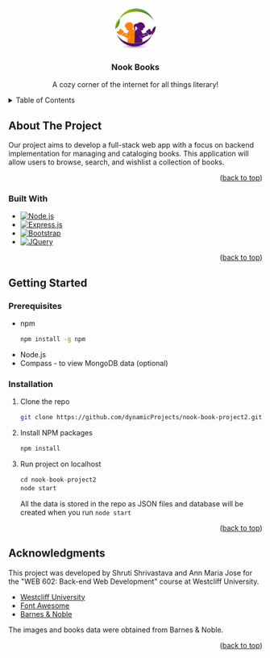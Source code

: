 <a name="readme-top"></a>

<!-- PROJECT LOGO -->
<br />
<div align="center">
  <a href="https://https://github.com/dynamicProjects/nook-book-project2">
    <img src="public/images/booklogo.webp" alt="Logo" width="80" height="80">
  </a>

  <h3 align="center">Nook Books</h3>

  <p align="center">
    A cozy corner of the internet for all things literary!
    <br />
  </p>
</div>

<!-- TABLE OF CONTENTS -->
<details>
  <summary>Table of Contents</summary>
  <ol>
    <li>
      <a href="#about-the-project">About The Project</a>
      <ul>
        <li><a href="#built-with">Built With</a></li>
      </ul>
    </li>
    <li>
      <a href="#getting-started">Getting Started</a>
      <ul>
        <li><a href="#prerequisites">Prerequisites</a></li>
        <li><a href="#installation">Installation</a></li>
      </ul>
    </li>
    <li><a href="#acknowledgments">Acknowledgments</a></li>
  </ol>
</details>



<!-- ABOUT THE PROJECT -->
## About The Project

Our project aims to develop a full-stack web app with a focus on backend implementation for managing and cataloging books. This application will allow users to browse, search, and wishlist a collection of books.

<p align="right">(<a href="#readme-top">back to top</a>)</p>



### Built With


* [![Node.js][Node.js]][Nodejs-url]
* [![Express.js][Express]][Express-url]
* [![Bootstrap][Bootstrap.com]][Bootstrap-url]
* [![JQuery][JQuery.com]][JQuery-url]

<p align="right">(<a href="#readme-top">back to top</a>)</p>



<!-- GETTING STARTED -->
## Getting Started

### Prerequisites

* npm
  ```sh
  npm install -g npm
  ```
* Node.js
* Compass - to view MongoDB data (optional)

### Installation


1. Clone the repo
   ```sh
   git clone https://github.com/dynamicProjects/nook-book-project2.git
   ```
2. Install NPM packages
   ```sh
   npm install
   ```
3. Run project on localhost
   ```js
   cd nook-book-project2
   node start
   ```
   All the data is stored in the repo as JSON files and database will be created when you run ```node start```

<p align="right">(<a href="#readme-top">back to top</a>)</p>



<!-- ACKNOWLEDGMENTS -->
## Acknowledgments

This project was developed by Shruti Shrivastava and Ann Maria Jose for the "WEB 602: Back-end Web Development" course at Westcliff University.

* [Westcliff University](https://www.westcliff.edu/)
* [Font Awesome](https://fontawesome.com)
* [Barnes & Noble](https://www.barnesandnoble.com/)

The images and books data were obtained from Barnes & Noble.

<p align="right">(<a href="#readme-top">back to top</a>)</p>



<!-- MARKDOWN LINKS & IMAGES -->
[Node.js]: https://img.shields.io/badge/node.js-215732?style=for-the-badge&logo=nodedotjs&logoColor=white
[Nodejs-url]: https://nodejs.org/en
[Express]: https://img.shields.io/badge/Express.js-000000?style=for-the-badge&logo=express&logoColor=white
[Express-url]: https://expressjs.com/
[Bootstrap.com]: https://img.shields.io/badge/Bootstrap-563D7C?style=for-the-badge&logo=bootstrap&logoColor=white
[Bootstrap-url]: https://getbootstrap.com
[JQuery.com]: https://img.shields.io/badge/jQuery-0769AD?style=for-the-badge&logo=jquery&logoColor=white
[JQuery-url]: https://jquery.com 